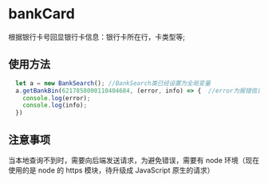 # bankCard

根据银行卡号回显银行卡信息：银行卡所在行，卡类型等;

## 使用方法

```JavaScript
  let a = new BankSearch(); //BankSearch类已经设置为全局变量
  a.getBankBin(6217858000110404684, (error, info) => {  //error为报错信息，info为返回值信息
    console.log(error);
    console.log(info);
  })
```

## 注意事项

当本地查询不到时，需要向后端发送请求，为避免错误，需要有 node 环境（现在使用的是 node 的 https 模块，待升级成 JavaScript 原生的请求）
